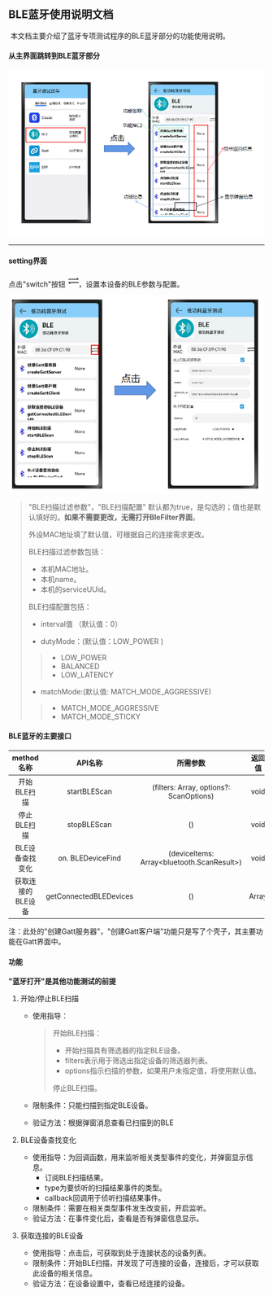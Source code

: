 ## BLE蓝牙使用说明文档

​		本文档主要介绍了蓝牙专项测试程序的BLE蓝牙部分的功能使用说明。

#### 从主界面跳转到BLE蓝牙部分

![主界面与BLE跳转1](主界面与BLE跳转1.png)

---

#### setting界面

点击"switch"按钮 <img src="switch.png" alt="switch" style="zoom: 50%;" />，设置本设备的BLE参数与配置。

![BLE与BleFilter跳转](BLE与BleFilter跳转.png)

>"BLE扫描过滤参数"，"BLE扫描配置" 默认都为true，是勾选的；值也是默认填好的。**如果不需要更改，无需打开BleFilter界面**。
>
>外设MAC地址填了默认值，可根据自己的连接需求更改。
>
>BLE扫描过滤参数包括：
>
>- 本机MAC地址。
>- 本机name。
>- 本机的serviceUUid。
>
>BLE扫描配置包括：
>
>- interval值 （默认值：0）
>
>- dutyMode：(默认值：LOW_POWER )
>
>  > - LOW_POWER
>  > - BALANCED
>  > - LOW_LATENCY
>
>- matchMode:(默认值: MATCH_MODE_AGGRESSIVE)
>
>  >- MATCH_MODE_AGGRESSIVE
>  >- MATCH_MODE_STICKY
>



#### BLE蓝牙的主要接口

|    method名称     |        API名称         |                      所需参数                       |    返回值     | 备注 |
| :---------------: | :--------------------: | :-------------------------------------------------: | :-----------: | :--: |
|    开始BLE扫描    |      startBLEScan      | (filters: Array<ScanFilter>, options?: ScanOptions) |     void      |      |
|    停止BLE扫描    |      stopBLEScan       |                         ()                          |     void      |      |
|  BLE设备查找变化  |   on. BLEDeviceFind    |     (deviceItems: Array<bluetooth.ScanResult>)      |     void      |      |
| 获取连接的BLE设备 | getConnectedBLEDevices |                         ()                          | Array<string> |      |

注：此处的"创建Gatt服务器"，"创建Gatt客户端"功能只是写了个壳子，其主要功能在Gatt界面中。



#### 功能

**"蓝牙打开"是其他功能测试的前提**

1. 开始/停止BLE扫描

   - 使用指导：

     > 开始BLE扫描：
     >
     > - 开始扫描具有筛选器的指定BLE设备。
     > - filters表示用于筛选出指定设备的筛选器列表。
     > - options指示扫描的参数，如果用户未指定值，将使用默认值。
     >
     > 停止BLE扫描。

   - 限制条件：只能扫描到指定BLE设备。

   - 验证方法：根据弹窗消息查看已扫描到的BLE

2. BLE设备查找变化

   - 使用指导：为回调函数，用来监听相关类型事件的变化，并弹窗显示信息。
     - 订阅BLE扫描结果。
     - type为要侦听的扫描结果事件的类型。
     - callback回调用于侦听扫描结果事件。
   - 限制条件：需要在相关类型事件发生改变前，开启监听。
   - 验证方法：在事件变化后，查看是否有弹窗信息显示。

3. 获取连接的BLE设备

   - 使用指导：点击后，可获取到处于连接状态的设备列表。
   - 限制条件：开始BLE扫描，并发现了可连接的设备，连接后，才可以获取此设备的相关信息。
   - 验证方法：在设备设置中，查看已经连接的设备。

   

   







